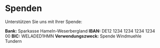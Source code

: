 # Spenden

Unterstützen Sie uns mit Ihrer Spende:

**Bank:** Sparkasse Hameln-Weserbergland
**IBAN:** DE12 1234 1234 1234 1234 00
**BIC:** WELADED1HMN
**Verwendungszweck:** Spende Windmuehle Tundern
